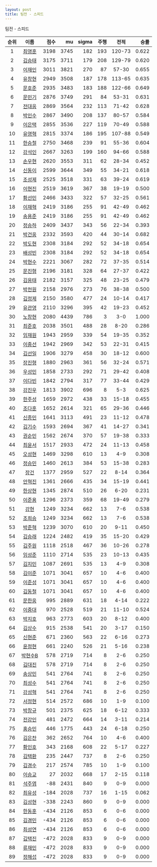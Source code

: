 ```yaml
---
layout: post
title: 팀전 - 스피드
---
```


팀전 - 스피드

| 순위 | 이름 | 점수 | mu | sigma | 주행 | 전적 | 승률 |
|:---:|:---:|---:|---:|---:|---:|:---:|---:|
| 1 | [최영훈](../choiyeonghun) | 3198 | 3745 | 182 | 193 | 120-73 | 0.622 |
| 2 | [김승태](../gimseungtae) | 3175 | 3711 | 179 | 208 | 129-79 | 0.620 |
| 3 | [이재인](../ijaein) | 3011 | 3821 | 270 | 87 | 57-30 | 0.655 |
| 4 | [유창현](../yuchanghyeon) | 2949 | 3508 | 187 | 178 | 113-65 | 0.635 |
| 5 | [문호준](../munhojun) | 2935 | 3483 | 183 | 188 | 122-66 | 0.649 |
| 6 | [문민기](../munmingi) | 2876 | 3749 | 291 | 84 | 53-31 | 0.631 |
| 7 | [전대웅](../jeondaewoong) | 2869 | 3564 | 232 | 113 | 71-42 | 0.628 |
| 8 | [박인수](../bakinsu) | 2867 | 3490 | 208 | 137 | 80-57 | 0.584 |
| 9 | [이은택](../ieuntaek) | 2855 | 3536 | 227 | 119 | 70-49 | 0.588 |
| 10 | [유영혁](../yuyeonghyeok) | 2815 | 3374 | 186 | 195 | 107-88 | 0.549 |
| 11 | [한승철](../hanseungcheol) | 2750 | 3468 | 239 | 91 | 55-36 | 0.604 |
| 12 | [강석인](../gangseokin) | 2667 | 3263 | 199 | 160 | 94-66 | 0.588 |
| 13 | [손우현](../sonuhyeon) | 2620 | 3553 | 311 | 62 | 28-34 | 0.452 |
| 14 | [신동이](../shindongi) | 2599 | 3644 | 349 | 55 | 34-21 | 0.618 |
| 15 | [조성제](../joseongje) | 2525 | 3518 | 331 | 63 | 39-24 | 0.619 |
| 16 | [이현진](../ihyeonjin) | 2519 | 3619 | 367 | 38 | 19-19 | 0.500 |
| 17 | [황선민](../hwangseongmin) | 2466 | 3433 | 322 | 57 | 32-25 | 0.561 |
| 18 | [이재혁](../ijaehyeok) | 2419 | 3186 | 255 | 91 | 42-49 | 0.462 |
| 19 | [송용준](../songyongjun) | 2419 | 3186 | 255 | 91 | 42-49 | 0.462 |
| 20 | [정승하](../jeongseungha) | 2409 | 3437 | 343 | 56 | 22-34 | 0.393 |
| 21 | [박건웅](../bakgeonung) | 2332 | 3593 | 420 | 44 | 30-14 | 0.682 |
| 22 | [박도현](../bakdohyeon) | 2308 | 3184 | 292 | 52 | 34-18 | 0.654 |
| 23 | [배성빈](../baeseongbin) | 2308 | 3184 | 292 | 52 | 34-18 | 0.654 |
| 24 | [박현수](../bakhyeonsu) | 2221 | 3067 | 282 | 72 | 37-35 | 0.514 |
| 25 | [문진형](../munjinhyeong) | 2196 | 3181 | 328 | 64 | 27-37 | 0.422 |
| 26 | [김응태](../gimeungtae) | 2182 | 3157 | 325 | 48 | 23-25 | 0.479 |
| 27 | [박천원](../bakcheonwon) | 2158 | 2976 | 273 | 76 | 38-38 | 0.500 |
| 28 | [김정제](../gimjeongje) | 2150 | 3580 | 477 | 24 | 10-14 | 0.417 |
| 29 | [유관영](../yugwanyeong) | 2110 | 3296 | 395 | 42 | 19-23 | 0.452 |
| 30 | [노창현](../nochanghyeon) | 2080 | 4439 | 786 | 3 | 3-0 | 1.000 |
| 31 | [최준호](../choijunho) | 2038 | 3501 | 488 | 28 | 8-20 | 0.286 |
| 32 | [임재원](../imjaewon) | 1943 | 2959 | 339 | 54 | 19-35 | 0.352 |
| 33 | [이중선](../ijungseon) | 1942 | 2969 | 342 | 53 | 22-31 | 0.415 |
| 34 | [김선일](../gimseonil) | 1906 | 3279 | 458 | 30 | 18-12 | 0.600 |
| 35 | [장진형](../jangjinhyeong) | 1880 | 2963 | 361 | 56 | 32-24 | 0.571 |
| 36 | [우성민](../useongmin) | 1858 | 2733 | 292 | 71 | 29-42 | 0.408 |
| 37 | [이다빈](../idabin) | 1842 | 2794 | 317 | 77 | 33-44 | 0.429 |
| 38 | [강진우](../gangjinwu) | 1813 | 3902 | 696 | 8 | 5-3 | 0.625 |
| 39 | [한주성](../hanjuseong) | 1659 | 2972 | 438 | 33 | 15-18 | 0.455 |
| 40 | [조다훈](../jodahun) | 1652 | 2614 | 321 | 65 | 29-36 | 0.446 |
| 41 | [신종민](../shinjongmin) | 1641 | 3113 | 491 | 23 | 11-12 | 0.478 |
| 42 | [김기수](../gimgisu) | 1593 | 2694 | 367 | 41 | 14-27 | 0.341 |
| 43 | [권순민](../gweonsoonmin) | 1562 | 2674 | 370 | 57 | 19-38 | 0.333 |
| 44 | [최윤서](../choiyunseo) | 1517 | 2933 | 472 | 24 | 11-13 | 0.458 |
| 45 | [오성현](../oseonghyeon) | 1469 | 3298 | 610 | 13 | 4-9 | 0.308 |
| 46 | [정승민](../jeongseungmin) | 1460 | 2613 | 384 | 53 | 15-38 | 0.283 |
| 47 | [장건](../janggeon) | 1377 | 2959 | 527 | 22 | 8-14 | 0.364 |
| 48 | [안혁진](../anhyeokjin) | 1361 | 2666 | 435 | 34 | 15-19 | 0.441 |
| 49 | [한상현](../hansanghyeon) | 1345 | 2874 | 510 | 26 | 6-20 | 0.231 |
| 50 | [이준용](../ijunyong) | 1296 | 2373 | 359 | 68 | 19-49 | 0.279 |
| 51 | [강현](../ganghyeon) | 1249 | 3234 | 662 | 13 | 7-6 | 0.538 |
| 52 | [조희승](../joheeseung) | 1249 | 3234 | 662 | 13 | 7-6 | 0.538 |
| 53 | [박준혁](../bakjunhyeok) | 1239 | 3070 | 610 | 20 | 9-11 | 0.450 |
| 54 | [김승래](../gimseungrae) | 1224 | 2482 | 419 | 35 | 15-20 | 0.429 |
| 55 | [김주원](../gimjuwon) | 1118 | 2518 | 467 | 36 | 10-26 | 0.278 |
| 56 | [임성준](../imseongjun) | 1110 | 2714 | 535 | 23 | 10-13 | 0.435 |
| 57 | [김지민](../gimjimin) | 1087 | 2691 | 535 | 13 | 4-9 | 0.308 |
| 58 | [김이준](../gimijun) | 1071 | 3041 | 657 | 10 | 4-6 | 0.400 |
| 59 | [이준성](../ijunseong) | 1071 | 3041 | 657 | 10 | 4-6 | 0.400 |
| 60 | [김동철](../gimdongcheol) | 1071 | 3041 | 657 | 10 | 4-6 | 0.400 |
| 61 | [문한웅](../munhanung) | 995 | 2889 | 631 | 18 | 4-14 | 0.222 |
| 62 | [이중대](../ijungdae) | 970 | 2528 | 519 | 21 | 11-10 | 0.524 |
| 63 | [박지호](../bakjiho) | 963 | 2773 | 603 | 20 | 8-12 | 0.400 |
| 64 | [김상수](../gimsangsu) | 915 | 2538 | 541 | 20 | 3-17 | 0.150 |
| 65 | [신현준](../shinhyeonjun) | 671 | 2360 | 563 | 22 | 6-16 | 0.273 |
| 66 | [윤정현](../yunjeonghyeon) | 661 | 2240 | 526 | 21 | 5-16 | 0.238 |
| 67 | [박현수B](../bakhyeonsu-b) | 578 | 2719 | 714 | 8 | 2-6 | 0.250 |
| 68 | [김대진](../gimdaejin) | 578 | 2719 | 714 | 8 | 2-6 | 0.250 |
| 69 | [송상민](../songsangmin) | 541 | 2764 | 741 | 8 | 2-6 | 0.250 |
| 70 | [최성수](../choiseongsu) | 541 | 2764 | 741 | 8 | 2-6 | 0.250 |
| 71 | [강성혁](../gangseonghyeok) | 541 | 2764 | 741 | 8 | 2-6 | 0.250 |
| 72 | [서정현](../seojeonghyeon) | 514 | 2572 | 686 | 10 | 1-9 | 0.100 |
| 73 | [박창규](../bakchanggyu) | 501 | 2375 | 625 | 18 | 6-12 | 0.333 |
| 74 | [전강인](../jeongangin) | 481 | 2472 | 664 | 14 | 3-11 | 0.214 |
| 75 | [홍승민](../hongseungmin) | 446 | 1775 | 443 | 24 | 6-18 | 0.250 |
| 76 | [김은찬](../gimeunchan) | 362 | 2652 | 764 | 10 | 4-6 | 0.400 |
| 77 | [황인호](../hwanginho) | 343 | 2168 | 608 | 22 | 5-17 | 0.227 |
| 78 | [김택환](../gimtaekhwan) | 235 | 2447 | 737 | 8 | 2-6 | 0.250 |
| 79 | [김경수](../gimgyeongsu) | 217 | 2574 | 785 | 10 | 1-9 | 0.100 |
| 80 | [이승교](../iseunggyo) | 27 | 2032 | 668 | 17 | 2-15 | 0.118 |
| 81 | [석주엽](../seokjuyeob) | -88 | 2431 | 840 | 9 | 0-9 | 0.000 |
| 82 | [최유성](../choiyuseong) | -184 | 2028 | 737 | 16 | 1-15 | 0.062 |
| 83 | [김성현](../gimseonghyeon) | -338 | 2243 | 860 | 9 | 0-9 | 0.000 |
| 84 | [한동훈](../handonghun) | -434 | 2126 | 853 | 6 | 0-6 | 0.000 |
| 85 | [김경민](../gimgyeongmin) | -434 | 2126 | 853 | 6 | 0-6 | 0.000 |
| 86 | [최성연](../choiseongyeon) | -434 | 2126 | 853 | 6 | 0-6 | 0.000 |
| 87 | [김택진](../gimtaekjin) | -472 | 2028 | 833 | 9 | 0-9 | 0.000 |
| 88 | [류재민](../ryujaemin) | -472 | 2028 | 833 | 9 | 0-9 | 0.000 |
| 89 | [정해섭](../jeonghaeseop) | -472 | 2028 | 833 | 9 | 0-9 | 0.000 |
